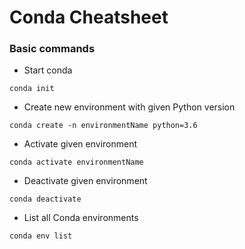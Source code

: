 # Conda Cheatsheet
### Basic commands

+ Start conda
```
conda init
```
+ Create new environment with given Python version
```
conda create -n environmentName python=3.6
```
+ Activate given environment
```
conda activate environmentName
```
+ Deactivate given environment
```
conda deactivate
```
+ List all Conda environments
```
conda env list
```
